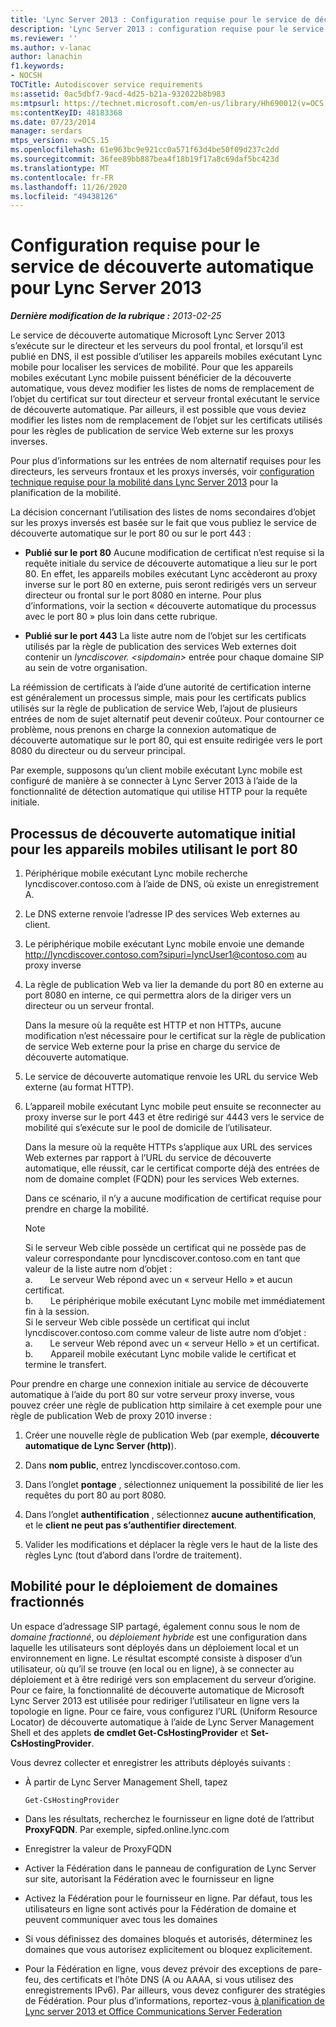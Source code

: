 ```yaml
---
title: 'Lync Server 2013 : Configuration requise pour le service de découverte automatique'
description: 'Lync Server 2013 : configuration requise pour le service de découverte automatique.'
ms.reviewer: ''
ms.author: v-lanac
author: lanachin
f1.keywords:
- NOCSH
TOCTitle: Autodiscover service requirements
ms:assetid: 0ac5dbf7-9acd-4d25-b21a-932022b8b983
ms:mtpsurl: https://technet.microsoft.com/en-us/library/Hh690012(v=OCS.15)
ms:contentKeyID: 48183368
ms.date: 07/23/2014
manager: serdars
mtps_version: v=OCS.15
ms.openlocfilehash: 61e963bc9e921cc0a571f63d4be50f09d237c2dd
ms.sourcegitcommit: 36fee89bb887bea4f18b19f17a8c69daf5bc423d
ms.translationtype: MT
ms.contentlocale: fr-FR
ms.lasthandoff: 11/26/2020
ms.locfileid: "49438126"
---
```

# <a name="autodiscover-service-requirements-for-lync-server-2013"></a>Configuration requise pour le service de découverte automatique pour Lync Server 2013

<div data-xmlns="http://www.w3.org/1999/xhtml">

<div class="topic" data-xmlns="http://www.w3.org/1999/xhtml" data-msxsl="urn:schemas-microsoft-com:xslt" data-cs="https://msdn.microsoft.com/">

<div data-asp="https://msdn2.microsoft.com/asp">



</div>

<div id="mainSection">

<div id="mainBody">

<span> </span>

_**Dernière modification de la rubrique :** 2013-02-25_

Le service de découverte automatique Microsoft Lync Server 2013 s’exécute sur le directeur et les serveurs du pool frontal, et lorsqu’il est publié en DNS, il est possible d’utiliser les appareils mobiles exécutant Lync mobile pour localiser les services de mobilité. Pour que les appareils mobiles exécutant Lync mobile puissent bénéficier de la découverte automatique, vous devez modifier les listes de noms de remplacement de l’objet du certificat sur tout directeur et serveur frontal exécutant le service de découverte automatique. Par ailleurs, il est possible que vous deviez modifier les listes nom de remplacement de l’objet sur les certificats utilisés pour les règles de publication de service Web externe sur les proxys inverses.

Pour plus d’informations sur les entrées de nom alternatif requises pour les directeurs, les serveurs frontaux et les proxys inversés, voir [configuration technique requise pour la mobilité dans Lync Server 2013](lync-server-2013-technical-requirements-for-mobility.md) pour la planification de la mobilité.

La décision concernant l’utilisation des listes de noms secondaires d’objet sur les proxys inversés est basée sur le fait que vous publiez le service de découverte automatique sur le port 80 ou sur le port 443 :

  - **Publié sur le port 80**   Aucune modification de certificat n’est requise si la requête initiale du service de découverte automatique a lieu sur le port 80. En effet, les appareils mobiles exécutant Lync accèderont au proxy inverse sur le port 80 en externe, puis seront redirigés vers un serveur directeur ou frontal sur le port 8080 en interne. Pour plus d’informations, voir la section « découverte automatique du processus avec le port 80 » plus loin dans cette rubrique.

  - **Publié sur le port 443**   La liste autre nom de l’objet sur les certificats utilisés par la règle de publication des services Web externes doit contenir un *lyncdiscover. \<sipdomain\>* entrée pour chaque domaine SIP au sein de votre organisation.

La réémission de certificats à l’aide d’une autorité de certification interne est généralement un processus simple, mais pour les certificats publics utilisés sur la règle de publication de service Web, l’ajout de plusieurs entrées de nom de sujet alternatif peut devenir coûteux. Pour contourner ce problème, nous prenons en charge la connexion automatique de découverte automatique sur le port 80, qui est ensuite redirigée vers le port 8080 du directeur ou du serveur principal.

Par exemple, supposons qu’un client mobile exécutant Lync mobile est configuré de manière à se connecter à Lync Server 2013 à l’aide de la fonctionnalité de détection automatique qui utilise HTTP pour la requête initiale.

<div>

## <a name="initial-autodiscover-process-for-mobile-devices-using-port-80"></a>Processus de découverte automatique initial pour les appareils mobiles utilisant le port 80

1.  Périphérique mobile exécutant Lync mobile recherche lyncdiscover.contoso.com à l’aide de DNS, où existe un enregistrement A.

2.  Le DNS externe renvoie l’adresse IP des services Web externes au client.

3.  Le périphérique mobile exécutant Lync mobile envoie une demande http://lyncdiscover.contoso.com?sipuri=lyncUser1@contoso.com au proxy inverse

4.  La règle de publication Web va lier la demande du port 80 en externe au port 8080 en interne, ce qui permettra alors de la diriger vers un directeur ou un serveur frontal.
    
    Dans la mesure où la requête est HTTP et non HTTPs, aucune modification n’est nécessaire pour le certificat sur la règle de publication de service Web externe pour la prise en charge du service de découverte automatique.

5.  Le service de découverte automatique renvoie les URL du service Web externe (au format HTTP).

6.  L’appareil mobile exécutant Lync mobile peut ensuite se reconnecter au proxy inverse sur le port 443 et être redirigé sur 4443 vers le service de mobilité qui s’exécute sur le pool de domicile de l’utilisateur.
    
    Dans la mesure où la requête HTTPs s’applique aux URL des services Web externes par rapport à l’URL du service de découverte automatique, elle réussit, car le certificat comporte déjà des entrées de nom de domaine complet (FQDN) pour les services Web externes.
    
    Dans ce scénario, il n’y a aucune modification de certificat requise pour prendre en charge la mobilité.
    
    <div>
    

    > [!NOTE]  
    > Si le serveur Web cible possède un certificat qui ne possède pas de valeur correspondante pour lyncdiscover.contoso.com en tant que valeur de la liste autre nom d’objet :<BR>a. &nbsp; &nbsp; &nbsp; Le serveur Web répond avec un « serveur Hello » et aucun certificat.<BR>b. &nbsp; &nbsp; &nbsp; Le périphérique mobile exécutant Lync mobile met immédiatement fin à la session.<BR>Si le serveur Web cible possède un certificat qui inclut lyncdiscover.contoso.com comme valeur de liste autre nom d’objet :<BR>a. &nbsp; &nbsp; &nbsp; Le serveur Web répond avec un « serveur Hello » et un certificat.<BR>b. &nbsp; &nbsp; &nbsp; Appareil mobile exécutant Lync mobile valide le certificat et termine le transfert.

    
    </div>

Pour prendre en charge une connexion initiale au service de découverte automatique à l’aide du port 80 sur votre serveur proxy inverse, vous pouvez créer une règle de publication http similaire à cet exemple pour une règle de publication Web de proxy 2010 inverse :

1.  Créer une nouvelle règle de publication Web (par exemple, **découverte automatique de Lync Server (http)**).

2.  Dans **nom public**, entrez lyncdiscover.contoso.com.

3.  Dans l’onglet **pontage** , sélectionnez uniquement la possibilité de lier les requêtes du port 80 au port 8080.

4.  Dans l’onglet **authentification** , sélectionnez **aucune authentification**, et le **client ne peut pas s’authentifier directement**.

5.  Valider les modifications et déplacer la règle vers le haut de la liste des règles Lync (tout d’abord dans l’ordre de traitement).

</div>

<div>

## <a name="mobility-for-the-split-domain-deployment"></a>Mobilité pour le déploiement de domaines fractionnés

Un espace d’adressage SIP partagé, également connu sous le nom de *domaine fractionné*, ou *déploiement hybride* est une configuration dans laquelle les utilisateurs sont déployés dans un déploiement local et un environnement en ligne. Le résultat escompté consiste à disposer d’un utilisateur, où qu’il se trouve (en local ou en ligne), à se connecter au déploiement et à être redirigé vers son emplacement du serveur d’origine. Pour ce faire, la fonctionnalité de découverte automatique de Microsoft Lync Server 2013 est utilisée pour rediriger l’utilisateur en ligne vers la topologie en ligne. Pour ce faire, vous configurez l’URL (Uniform Resource Locator) de découverte automatique à l’aide de Lync Server Management Shell et des applets **de cmdlet Get-CsHostingProvider** et **Set-CsHostingProvider**.

Vous devrez collecter et enregistrer les attributs déployés suivants :

  - À partir de Lync Server Management Shell, tapez
    
        Get-CsHostingProvider

  - Dans les résultats, recherchez le fournisseur en ligne doté de l’attribut **ProxyFQDN**. Par exemple, sipfed.online.lync.com

  - Enregistrer la valeur de ProxyFQDN

  - Activer la Fédération dans le panneau de configuration de Lync Server sur site, autorisant la Fédération avec le fournisseur en ligne

  - Activez la Fédération pour le fournisseur en ligne. Par défaut, tous les utilisateurs en ligne sont activés pour la Fédération de domaine et peuvent communiquer avec tous les domaines

  - Si vous définissez des domaines bloqués et autorisés, déterminez les domaines que vous autorisez explicitement ou bloquez explicitement.

  - Pour la Fédération en ligne, vous devez prévoir des exceptions de pare-feu, des certificats et l’hôte DNS (A ou AAAA, si vous utilisez des enregistrements IPv6). Par ailleurs, vous devez configurer des stratégies de Fédération. Pour plus d’informations, reportez-vous [à planification de Lync server 2013 et Office Communications Server Federation](lync-server-2013-planning-for-lync-server-and-office-communications-server-federation.md)

</div>

</div>

<span> </span>

</div>

</div>

</div>


